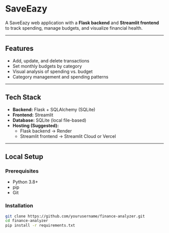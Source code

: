 #  SaveEazy

A SaveEazy web application with a **Flask backend** and **Streamlit frontend** to track spending, manage budgets, and visualize financial health.

---

##  Features

- Add, update, and delete transactions
- Set monthly budgets by category
- Visual analysis of spending vs. budget
- Category management and spending patterns

---

##  Tech Stack

- **Backend:** Flask + SQLAlchemy (SQLite)
- **Frontend:** Streamlit
- **Database:** SQLite (local file-based)
- **Hosting (Suggested):** 
  - Flask backend → Render
  - Streamlit frontend → Streamlit Cloud or Vercel

---

##  Local Setup

###  Prerequisites

- Python 3.8+
- pip
- Git

###  Installation

```bash
git clone https://github.com/yourusername/finance-analyzer.git
cd finance-analyzer
pip install -r requirements.txt
